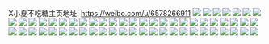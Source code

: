 X小夏不吃糖主页地址: https://weibo.com/u/6578266911 
![](https://wx4.sinaimg.cn/mw2000/007bbJJdly1h94wuv9s6xj32c0340npg.jpg) 
![](https://wx4.sinaimg.cn/mw2000/007bbJJdly1h94wv4nk6dj32c03404qq.jpg) 
![](https://wx4.sinaimg.cn/mw2000/007bbJJdly1h94wv2mhfij32c0340qv5.jpg) 
![](https://wx4.sinaimg.cn/mw2000/007bbJJdly1h94wux007jj32c0340qv8.jpg) 
![](https://wx4.sinaimg.cn/mw2000/007bbJJdly1h94wv3trwgj32c03404qq.jpg) 
![](https://wx4.sinaimg.cn/mw2000/007bbJJdly1h94wuytzxqj32c0340b2c.jpg) 
![](https://wx4.sinaimg.cn/mw2000/007bbJJdly1h94wv0e2vwj32c0340hdw.jpg) 
![](https://wx4.sinaimg.cn/mw2000/007bbJJdly1h94wv1vdjrj32c03404qs.jpg) 
![](https://wx4.sinaimg.cn/mw2000/007bbJJdly1h94wwyi43pj31sc2dshdu.jpg) 
![](https://wx4.sinaimg.cn/mw2000/007bbJJdly1h91i9peqosj31sc2dsqv5.jpg) 
![](https://wx4.sinaimg.cn/mw2000/007bbJJdly1h91i9q4fxcj31sc2dsqv5.jpg) 
![](https://wx4.sinaimg.cn/mw2000/007bbJJdly1h91i9qpc4zj32c0340x6p.jpg) 
![](https://wx4.sinaimg.cn/mw2000/007bbJJdly1h91i9rmuevj32c03407wi.jpg) 
![](https://wx4.sinaimg.cn/mw2000/007bbJJdly1h8z6c2d2l8j32c033zb2a.jpg) 
![](https://wx4.sinaimg.cn/mw2000/007bbJJdly1h8qmobrpkcj32c0340e82.jpg) 
![](https://wx4.sinaimg.cn/mw2000/007bbJJdly1h8qmoeww79j32c0340e83.jpg) 
![](https://wx4.sinaimg.cn/mw2000/007bbJJdly1h8czfr5mozj32c0340b29.jpg) 
![](https://wx4.sinaimg.cn/mw2000/007bbJJdly1h8czfos6hej32c033ye85.jpg) 
![](https://wx4.sinaimg.cn/mw2000/007bbJJdly1h8czfjko0kj32c0340x6p.jpg) 
![](https://wx4.sinaimg.cn/mw2000/007bbJJdly1h8czhdyzfrj32c0340x6p.jpg) 
![](https://wx4.sinaimg.cn/mw2000/007bbJJdly1h8czxinfebj30u014014u.jpg) 
![](https://wx4.sinaimg.cn/mw2000/007bbJJdly1h8bwti5k51j323u35se82.jpg) 
![](https://wx4.sinaimg.cn/mw2000/007bbJJdly1h8bwtnyfo8j323u35skjm.jpg) 
![](https://wx4.sinaimg.cn/mw2000/007bbJJdly1h8bwtex70fj32c0340x6q.jpg) 
![](https://wx4.sinaimg.cn/mw2000/007bbJJdly1h8bwtq0wcpj32c0340u0x.jpg) 
![](https://wx4.sinaimg.cn/mw2000/007bbJJdly1h8bwtqu7klj32c0340x6p.jpg) 
![](https://wx4.sinaimg.cn/mw2000/007bbJJdly1h8bwtkhddjj321c2wou0x.jpg) 
![](https://wx4.sinaimg.cn/mw2000/007bbJJdly1h89q7u65wuj32c0340x6q.jpg) 
![](https://wx4.sinaimg.cn/mw2000/007bbJJdly1h89mmzxn6zj32c0340u0y.jpg) 
![](https://wx4.sinaimg.cn/mw2000/007bbJJdly1h89mmr9mhqj323z2tbb2a.jpg) 
![](https://wx4.sinaimg.cn/mw2000/007bbJJdly1h88j44cp4mj32c03404qr.jpg) 
![](https://wx4.sinaimg.cn/mw2000/007bbJJdly1h884794w7dj30n01dsgxi.jpg) 
![](https://wx4.sinaimg.cn/mw2000/007bbJJdly1h8u2qumtcpj30u014xn4w.jpg) 
![](https://wx4.sinaimg.cn/mw2000/007bbJJdly1h8u2pej4abj30u0140dpq.jpg) 
![](https://wx4.sinaimg.cn/mw2000/007bbJJdly1h8u2pd31vdj30u0140qdu.jpg) 
![](https://wx4.sinaimg.cn/mw2000/007bbJJdly1h83w74qeljj32c0340hdu.jpg) 
![](https://wx4.sinaimg.cn/mw2000/007bbJJdly1h83w6z9en3j32c0340b2a.jpg) 
![](https://wx4.sinaimg.cn/mw2000/007bbJJdly1h7z57ns1vwj31gw2401kx.jpg) 
![](https://wx4.sinaimg.cn/mw2000/007bbJJdly1h855w2ujw9j32c0340u11.jpg) 
![](https://wx4.sinaimg.cn/mw2000/007bbJJdly1h7xf13rre5j32c0340b2a.jpg) 
![](https://wx4.sinaimg.cn/mw2000/007bbJJdly1h7xf19gmlmj30u0140b29.jpg) 
![](https://wx4.sinaimg.cn/mw2000/007bbJJdly1h7y58hm3agj32c03401ky.jpg) 
![](https://wx4.sinaimg.cn/mw2000/007bbJJdly1h7xf9yjhnsj32c0340kjm.jpg) 
![](https://wx4.sinaimg.cn/mw2000/007bbJJdly1h7y56nycfyj32c0340hdt.jpg) 
![](https://wx4.sinaimg.cn/mw2000/007bbJJdly1h7oo5k34j6j32dc35snpe.jpg) 
![](https://wx4.sinaimg.cn/mw2000/007bbJJdly1h7mm93lrt3j31o02807wi.jpg) 
![](https://wx4.sinaimg.cn/mw2000/007bbJJdly1h7mm98g1t0j32c0340kjn.jpg) 
![](https://wx4.sinaimg.cn/mw2000/007bbJJdly1h7mm91i4kpj31o0280u0x.jpg) 
![](https://wx4.sinaimg.cn/mw2000/007bbJJdly1h7mmay6rwpj31ju1whnpd.jpg) 
![](https://wx4.sinaimg.cn/mw2000/007bbJJdly1h7y6mjkv3kj31o0280hdu.jpg) 
![](https://wx4.sinaimg.cn/mw2000/007bbJJdly1h7y6mgc4zbj32c03407wi.jpg) 
![](https://wx4.sinaimg.cn/mw2000/007bbJJdly1h8u2djmfsxj30n01ds7wh.jpg) 
![](https://wx4.sinaimg.cn/mw2000/007bbJJdly1h8u2dkeox1j31s027chdt.jpg) 
![](https://wx4.sinaimg.cn/mw2000/007bbJJdly1h21dd4a0ccj321s2qo4qr.jpg) 
![](https://wx4.sinaimg.cn/mw2000/007bbJJdly1h8u2fywdusj30u00z9tiz.jpg) 
![](https://wx4.sinaimg.cn/mw2000/007bbJJdly1h7y6dwup0aj328w3184qq.jpg) 
![](https://wx4.sinaimg.cn/mw2000/007bbJJdly1h8u2fzs5ftj30u017rwld.jpg) 
